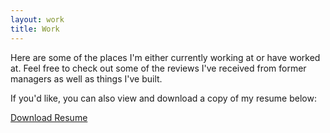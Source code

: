 ```yaml
---
layout: work
title: Work
---
```

Here are some of the places I'm either currently working at or have worked at. Feel free to check out some of the reviews I've received from former managers as well as things I've built.

If you'd like, you can also view and download a copy of my resume below:
<div>
<a class="button" href="https://www.dropbox.com/s/y09jkvzc1atvhpf/John%20Long%20Resume.pdf?dl=0"><i class="fas fa-file-alt"></i> Download Resume</a>
</div>
